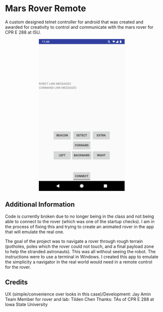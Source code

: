 # Mars Rover Remote
A custom designed telnet controller for android that was created and awarded for creativity to control and communicate with the mars rover for CPR E 288 at ISU.

<p align="center">
  <img src="./readme-src/ss-1.png" alt="[placeholder for screenshot]" height = "500">
</p>

## Additional Information

Code is currently broken due to no longer being in the class and not being able to connect to the rover (which was one of the startup checks). I am in the process of fixing this and trying to create an animated rover in the app that will emulate the real one.

The goal of the project was to navigate a rover through rough terrain (potholes, poles which the rover could not touch, and a final payload zone to help the stranded astronauts). This was all without seeing the robot. The instructions were to use a terminal in Windows. I created this app to emulate the simplicity a navigator in the real world would need in a remote control for the rover.

## Credits
UX (simple/convenience over looks in this case)/Development: Jay Amin
Team Member for rover and lab: Tilden Chen
Thanks: TAs of CPR E 288 at Iowa State University
